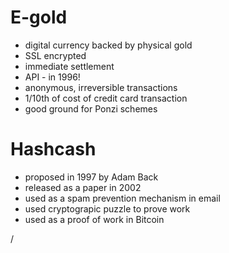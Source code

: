 <div grid="~ cols-2 gap-2" m="t-2">
<div>

# E-gold 

- digital currency backed by physical gold
- SSL encrypted
- immediate settlement
- API - in 1996!
- anonymous, irreversible transactions
- 1/10th of cost of credit card transaction
- good ground for Ponzi schemes

</div>

<div>

# Hashcash

- proposed in 1997 by Adam Back
- released as a paper in 2002
- used as a spam prevention mechanism in email
- used cryptograpic puzzle to prove work
- used as a proof of work in Bitcoin

</div>
</div>
<div class="absolute right-5px bottom-5px">
<SlideCurrentNo /> / <SlidesTotal />
</div>